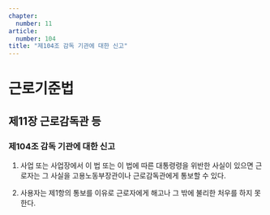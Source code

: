 ```yaml
---
chapter:
  number: 11
article:
  number: 104
title: "제104조 감독 기관에 대한 신고"
---
```

# 근로기준법

## 제11장 근로감독관 등

### 제104조 감독 기관에 대한 신고

1. 사업 또는 사업장에서 이 법 또는 이 법에 따른 대통령령을 위반한 사실이 있으면 근로자는 그 사실을 고용노동부장관이나 근로감독관에게 통보할 수 있다.

2. 사용자는 제1항의 통보를 이유로 근로자에게 해고나 그 밖에 불리한 처우를 하지 못한다.
